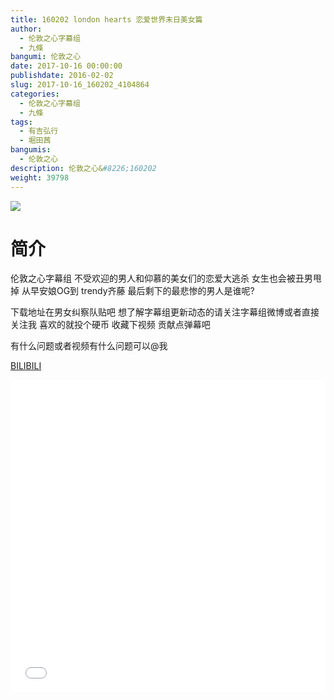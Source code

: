 ```yaml
---
title: 160202 london hearts 恋爱世界末日美女篇
author: 
  - 伦敦之心字幕组
  - 九條
bangumi: 伦敦之心
date: 2017-10-16 00:00:00
publishdate: 2016-02-02
slug: 2017-10-16_160202_4104864
categories: 
  - 伦敦之心字幕组
  - 九條
tags: 
  - 有吉弘行
  - 堀田茜
bangumis: 
  - 伦敦之心
description: 伦敦之心&#8226;160202
weight: 39798
---
```


![](https://i.imgur.com/x6rPl3a.jpg)

# 简介  
伦敦之心字幕组 不受欢迎的男人和仰慕的美女们的恋爱大逃杀 女生也会被丑男甩掉 从早安娘OG到 trendy齐藤 最后剩下的最悲惨的男人是谁呢?


下载地址在男女纠察队贴吧 想了解字幕组更新动态的请关注字幕组微博或者直接关注我 喜欢的就投个硬币 收藏下视频 贡献点弹幕吧


有什么问题或者视频有什么问题可以@我

  [BILIBILI](https://www.bilibili.com/video/av4104864/)


  <iframe src="//www.bilibili.com/html/html5player.html?cid=6626252&aid=4104864" width="100%" height="500" frameborder="0" allowfullscreen="allowfullscreen"></iframe>
